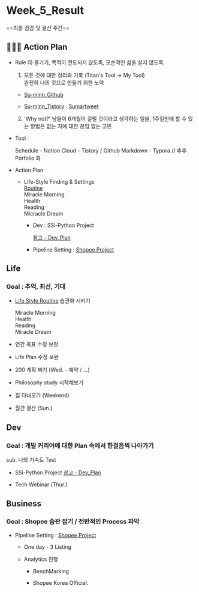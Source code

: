 

# Week_5_Result

==최종 점검 및 결산 주간==



## 🤹🏻‍♂️ Action Plan



- Rule
  0) 즐기기, 목적이 전도되지 않도록, 모순적인 삶을 살지 않도록.  
  1) 모든 것에 대한 정리와 기록 (Titan's Tool -> My Tool)  
  완전히 나의 것으로 만들기 위한 노력

  - [Su-minn_Github](https://github.com/Su-minn)

  - [Su-minn_Tistory](https://sumartweet.tistory.com/) : [Sumartweet](https://sumartweet.tistory.com/)

  2) 'Why not?'
  남들이 6개월이 걸릴 것이라고 생각하는 일을, 1주일만에 할 수 있는 방법은 없는 지에 대한 끊임 없는 고민



- Tool : 

  Schedule - Notion
  Cloud - Tistory / Github
  Markdown - Typora
  // 추후 Porfolio 화

  

- Action Plan

  - Life-Style Finding & Settings  
    [Routine](/Users/sjeon/Desktop/For_min/Plan/Routine.md)  
    	Miracle Morning  
    	Health  
    	Reading  
    	Micracle Dream    

    - Dev
      : SSi-Python Project

      [참고 - Dev_Plan](/Users/sjeon/Desktop/For_min/Dev_Place/Dev_plan.md)

      

    - Pipeline Setting
      : [Shopee Project](/Users/sjeon/Desktop/Online_Business/Shopee/Doc/Shopee_Business_Management.md)



## Life



### Goal : 추억, 최선, 기대



- [Life Style Routine](/Users/sjeon/Desktop/For_min/Plan/Routine.md) 습관화 시키기

  Miracle Morning  
  Health  
  Reading  
  Miracle Dream  

- 연간 목표 수정 보완

- Life Plan 수정 보완

- 200 계획 짜기 (Wed. - 예약 / ...)

- Philosophy study 시작해보기

- 집 다녀오기 (Weekend)

- 월간 결산 (Sun.)

  



## Dev



### Goal : 개발 커리어에 대한 Plan 속에서 한걸음씩 나아가기 

sub. 나의 가속도 Test



- SSi-Python Project
  [참고 - Dev_Plan](/Users/sjeon/Desktop/For_min/Dev_Place/Dev_plan.md)

- Tech Webinar (Thur.)



## Business



### Goal : Shopee 습관 잡기 / 전반적인 Process 파악



- Pipeline Setting
  : [Shopee Project](/Users/sjeon/Desktop/Online_Business/Shopee/Doc/Shopee_Business_Management.md)
  - One day - 3 Listing

  - Analytics 진행

    - BenchMarking

    - Shopee Korea Official.